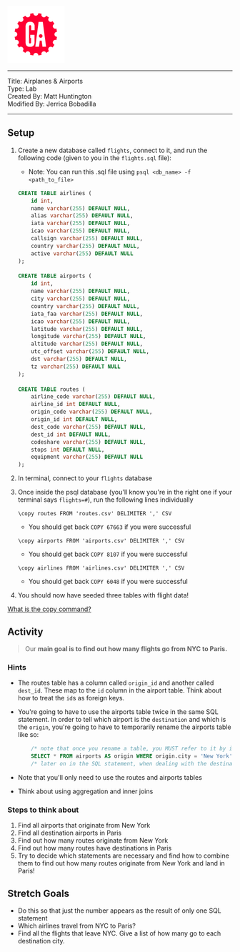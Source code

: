 ![](/ga_cog.png)

---
Title: Airplanes & Airports <br>
Type: Lab <br>
Created By: Matt Huntington<br>
Modified By: Jerrica Bobadilla

---


## Setup

1. Create a new database called `flights`, connect to it, and run the following code (given to you in the `flights.sql` file):
	- Note: You can run this .sql file using `psql <db_name> -f <path_to_file>`

	```sql
	CREATE TABLE airlines (
		id int,
		name varchar(255) DEFAULT NULL,
		alias varchar(255) DEFAULT NULL,
		iata varchar(255) DEFAULT NULL,
		icao varchar(255) DEFAULT NULL,
		callsign varchar(255) DEFAULT NULL,
		country varchar(255) DEFAULT NULL,
		active varchar(255) DEFAULT NULL
	);

	CREATE TABLE airports (
		id int,
		name varchar(255) DEFAULT NULL,
		city varchar(255) DEFAULT NULL,
		country varchar(255) DEFAULT NULL,
		iata_faa varchar(255) DEFAULT NULL,
		icao varchar(255) DEFAULT NULL,
		latitude varchar(255) DEFAULT NULL,
		longitude varchar(255) DEFAULT NULL,
		altitude varchar(255) DEFAULT NULL,
		utc_offset varchar(255) DEFAULT NULL,
		dst varchar(255) DEFAULT NULL,
		tz varchar(255) DEFAULT NULL
	);

	CREATE TABLE routes (
		airline_code varchar(255) DEFAULT NULL,
		airline_id int DEFAULT NULL,
		origin_code varchar(255) DEFAULT NULL,
		origin_id int DEFAULT NULL,
		dest_code varchar(255) DEFAULT NULL,
		dest_id int DEFAULT NULL,
		codeshare varchar(255) DEFAULT NULL,
		stops int DEFAULT NULL,
		equipment varchar(255) DEFAULT NULL
	);
	```
1. In terminal, connect to your `flights` database
1. Once inside the psql database (you'll know you're in the right one if your terminal says `flights=#`), run the following lines individually

	```
	\copy routes FROM 'routes.csv' DELIMITER ',' CSV
	``` 
	- You should get back `COPY 67663` if you were successful
	
	```
	\copy airports FROM 'airports.csv' DELIMITER ',' CSV
	``` 
	- You should get back `COPY 8107` if you were successful
	
	```
	\copy airlines FROM 'airlines.csv' DELIMITER ',' CSV
	``` 
	- You should get back `COPY 6048` if you were successful


1. You should now have seeded three tables with flight data!

[What is the copy command?](https://www.postgresql.org/docs/9.2/sql-copy.html)

## Activity 

> Our **main goal is to find out how many flights go from NYC to Paris.**

### Hints

- The routes table has a column called `origin_id` and another called `dest_id`.  These map to the `id` column in the airport table. Think about how to treat the `id`s as foreign keys.  
- You're going to have to use the airports table twice in the same SQL statement.  In order to tell which airport is the `destination` and which is the `origin`, you're going to have to temporarily rename the airports table like so:

	```sql
		/* note that once you rename a table, you MUST refer to it by its new name */
		SELECT * FROM airports AS origin WHERE origin.city = 'New York';
		/* later on in the SQL statement, when dealing with the destination, you should do the same for airports AS destination */
	```
- Note that you'll only need to use the routes and airports tables  
- Think about using aggregation and inner joins

### Steps to think about

1. Find all airports that originate from New York
1. Find all destination airports in Paris 
1. Find out how many routes originate from New York
1. Find out how many routes have destinations in Paris 
1. Try to decide which statements are necessary and find how to combine them to find out how many routes originate from New York and land in Paris! 

## Stretch Goals

- Do this so that just the number appears as the result of only one SQL statement
- Which airlines travel from NYC to Paris?
- Find all the flights that leave NYC.  Give a list of how many go to each destination city.
